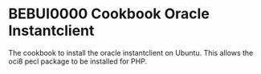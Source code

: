 BEBUI0000 Cookbook Oracle Instantclient
=======================================

The cookbook to install the oracle instantclient on Ubuntu.
This allows the oci8 pecl package to be installed for PHP.

